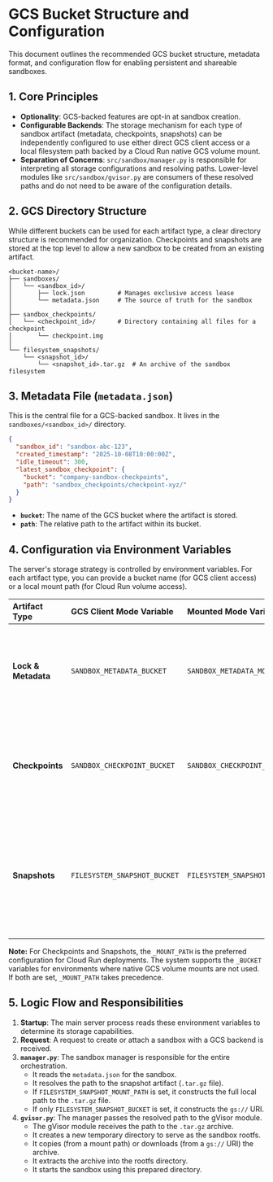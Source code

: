 # GCS Bucket Structure and Configuration

This document outlines the recommended GCS bucket structure, metadata format, and configuration flow for enabling persistent and shareable sandboxes.

## 1. Core Principles

- **Optionality**: GCS-backed features are opt-in at sandbox creation.
- **Configurable Backends**: The storage mechanism for each type of sandbox artifact (metadata, checkpoints, snapshots) can be independently configured to use either direct GCS client access or a local filesystem path backed by a Cloud Run native GCS volume mount.
- **Separation of Concerns**: `src/sandbox/manager.py` is responsible for interpreting all storage configurations and resolving paths. Lower-level modules like `src/sandbox/gvisor.py` are consumers of these resolved paths and do not need to be aware of the configuration details.

## 2. GCS Directory Structure

While different buckets can be used for each artifact type, a clear directory structure is recommended for organization. Checkpoints and snapshots are stored at the top level to allow a new sandbox to be created from an existing artifact.

```
<bucket-name>/
├── sandboxes/
│   └── <sandbox_id>/
│       ├── lock.json         # Manages exclusive access lease
│       └── metadata.json     # The source of truth for the sandbox
│
├── sandbox_checkpoints/
│   └── <checkpoint_id>/      # Directory containing all files for a checkpoint
│       └── checkpoint.img
│
└── filesystem_snapshots/
    └── <snapshot_id>/
        └── <snapshot_id>.tar.gz  # An archive of the sandbox filesystem
```

## 3. Metadata File (`metadata.json`)

This is the central file for a GCS-backed sandbox. It lives in the `sandboxes/<sandbox_id>/` directory.

```json
{
  "sandbox_id": "sandbox-abc-123",
  "created_timestamp": "2025-10-08T10:00:00Z",
  "idle_timeout": 300,
  "latest_sandbox_checkpoint": {
    "bucket": "company-sandbox-checkpoints",
    "path": "sandbox_checkpoints/checkpoint-xyz/"
  }
}
```

- **`bucket`**: The name of the GCS bucket where the artifact is stored.
- **`path`**: The relative path to the artifact within its bucket.

## 4. Configuration via Environment Variables

The server's storage strategy is controlled by environment variables. For each artifact type, you can provide a bucket name (for GCS client access) or a local mount path (for Cloud Run volume access).

| Artifact Type | GCS Client Mode Variable | Mounted Mode Variable | Recommended Mode | Description |
| :--- | :--- | :--- | :--- | :--- |
| **Lock & Metadata** | `SANDBOX_METADATA_BUCKET` | `SANDBOX_METADATA_MOUNT_PATH` | **GCS Client** | Defines location for `lock.json` and `metadata.json`. GCS client is strongly recommended for atomic operations. |
| **Checkpoints** | `SANDBOX_CHECKPOINT_BUCKET` | `SANDBOX_CHECKPOINT_MOUNT_PATH` | **Mounted** | Defines location for memory checkpoints. Mounted is recommended on Cloud Run. GCS Client is a fallback. |
| **Snapshots** | `FILESYSTEM_SNAPSHOT_BUCKET` | `FILESYSTEM_SNAPSHOT_MOUNT_PATH` | **Mounted** | Defines location for filesystem snapshots. Mounted is highly recommended on Cloud Run for performance. GCS Client is a fallback. |

**Note:** For Checkpoints and Snapshots, the `_MOUNT_PATH` is the preferred configuration for Cloud Run deployments. The system supports the `_BUCKET` variables for environments where native GCS volume mounts are not used. If both are set, `_MOUNT_PATH` takes precedence.

## 5. Logic Flow and Responsibilities

1.  **Startup**: The main server process reads these environment variables to determine its storage capabilities.
2.  **Request**: A request to create or attach a sandbox with a GCS backend is received.
3.  **`manager.py`**: The sandbox manager is responsible for the entire orchestration.
    - It reads the `metadata.json` for the sandbox.
    - It resolves the path to the snapshot artifact (`.tar.gz` file).
    - If `FILESYSTEM_SNAPSHOT_MOUNT_PATH` is set, it constructs the full local path to the `.tar.gz` file.
    - If only `FILESYSTEM_SNAPSHOT_BUCKET` is set, it constructs the `gs://` URI.
4.  **`gvisor.py`**: The manager passes the resolved path to the gVisor module.
    - The gVisor module receives the path to the `.tar.gz` archive.
    - It creates a new temporary directory to serve as the sandbox rootfs.
    - It copies (from a mount path) or downloads (from a `gs://` URI) the archive.
    - It extracts the archive into the rootfs directory.
    - It starts the sandbox using this prepared directory.
